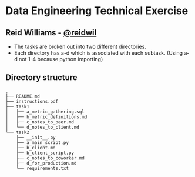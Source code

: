 # Data Engineering Technical Exercise
Reid Williams - [@reidwil](https://github.com/reidwil)
---------------

* The tasks are broken out into two different directories.
* Each directory has a-d which is associated with each subtask. (Using a-d not 1-4 because python importing)


## Directory structure
```
.
├── README.md
├── instructions.pdf
├── task1
│   ├── a_metric_gathering.sql
│   ├── b_metric_definitions.md
│   ├── c_notes_to_peer.md
│   └── d_notes_to_client.md
└── task2
    ├── __init__.py
    ├── a_main_script.py
    ├── b_client.md
    ├── b_client_script.py
    ├── c_notes_to_coworker.md
    ├── d_for_production.md
    └── requirements.txt
```